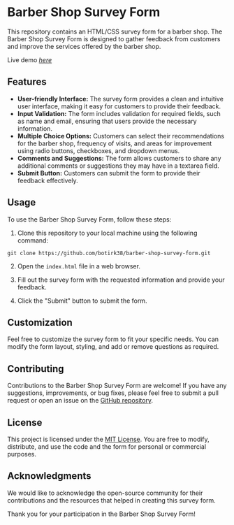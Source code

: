 # Barber Shop Survey Form

This repository contains an HTML/CSS survey form for a barber shop. The Barber Shop Survey Form is designed to gather feedback from customers and improve the services offered by the barber shop.

Live demo [_here_](https://botirk38.github.io/SurveyForm/)

## Features

- **User-friendly Interface:** The survey form provides a clean and intuitive user interface, making it easy for customers to provide their feedback.
- **Input Validation:** The form includes validation for required fields, such as name and email, ensuring that users provide the necessary information.
- **Multiple Choice Options:** Customers can select their recommendations for the barber shop, frequency of visits, and areas for improvement using radio buttons, checkboxes, and dropdown menus.
- **Comments and Suggestions:** The form allows customers to share any additional comments or suggestions they may have in a textarea field.
- **Submit Button:** Customers can submit the form to provide their feedback effectively.

## Usage

To use the Barber Shop Survey Form, follow these steps:

1. Clone this repository to your local machine using the following command:

`
git clone https://github.com/botirk38/barber-shop-survey-form.git
`

2. Open the `index.html` file in a web browser.

3. Fill out the survey form with the requested information and provide your feedback.

4. Click the "Submit" button to submit the form.

## Customization

Feel free to customize the survey form to fit your specific needs. You can modify the form layout, styling, and add or remove questions as required.

## Contributing

Contributions to the Barber Shop Survey Form are welcome! If you have any suggestions, improvements, or bug fixes, please feel free to submit a pull request or open an issue on the [GitHub repository](https://github.com/botirk38/barber-shop-survey-form).

## License

This project is licensed under the [MIT License](LICENSE). You are free to modify, distribute, and use the code and the form for personal or commercial purposes.

## Acknowledgments

We would like to acknowledge the open-source community for their contributions and the resources that helped in creating this survey form.

Thank you for your participation in the Barber Shop Survey Form!

